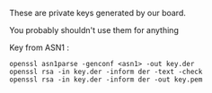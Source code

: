 These are private keys generated by our board.

You probably shouldn't use them for anything

Key from ASN1 :

```
openssl asn1parse -genconf <asn1> -out key.der
openssl rsa -in key.der -inform der -text -check
openssl rsa -in key.der -inform der -out key.pem
```
